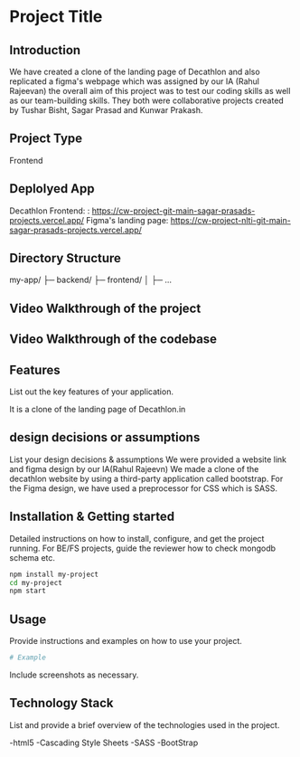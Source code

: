 # Project Title

## Introduction
We have created a clone of the landing page of Decathlon and also replicated a figma's webpage which was assigned by our IA (Rahul Rajeevan)  the overall aim of this project was to test our coding skills as well as our team-building skills. They both were collaborative projects created by Tushar Bisht, Sagar Prasad and Kunwar Prakash.

## Project Type
Frontend

## Deplolyed App
Decathlon Frontend: : https://cw-project-git-main-sagar-prasads-projects.vercel.app/
Figma's landing page: https://cw-project-nlti-git-main-sagar-prasads-projects.vercel.app/

## Directory Structure
my-app/
├─ backend/
├─ frontend/
│  ├─ ...

## Video Walkthrough of the project


## Video Walkthrough of the codebase


## Features
List out the key features of your application.

It is a clone of the landing page of Decathlon.in 


## design decisions or assumptions
List your design decisions & assumptions
We were provided a website link and figma design by our IA(Rahul Rajeevn) 
We made a clone of the decathlon website by using a third-party application called bootstrap.
For the Figma design, we have used a preprocessor for CSS which is SASS.
## Installation & Getting started
Detailed instructions on how to install, configure, and get the project running. For BE/FS projects, guide the reviewer how to check mongodb schema etc.

```bash
npm install my-project
cd my-project
npm start
```

## Usage
Provide instructions and examples on how to use your project.


```bash
# Example
```

Include screenshots as necessary.


## Technology Stack
List and provide a brief overview of the technologies used in the project.

-html5
-Cascading Style Sheets
-SASS
-BootStrap

